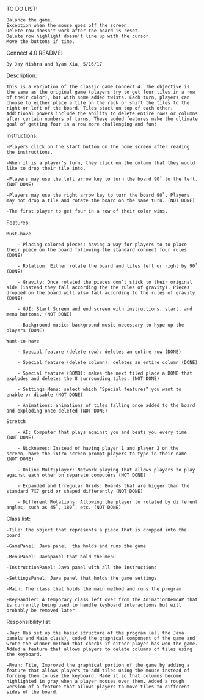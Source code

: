 TO DO LIST:

	Balance the game.
	Exception when the mouse goes off the screen.
	Delete row doesn't work after the board is reset.
	Delete row highlight doesn't line up with the cursor.
	Move the buttons if time.
	
	


Connect 4.0 README:

	By Jay Mishra and Ryan Xia, 5/16/17



Description:



	This is a variation of the classic game Connect 4. The objective is the same as the original game (players try to get four tiles in a row of their color), but with some added twists. Each turn, players can choose to either place a tile on the rack or shift the tiles to the right or left of the board. Tiles stack on top of each other. Additional powers include the ability to delete entire rows or columns after certain numbers of turns. These added features make the ultimate goal of getting four in a row more challenging and fun!



Instructions:



	-Players click on the start button on the home screen after reading the instructions.

	-When it is a player’s turn, they click on the column that they would like to drop their tile into.

	-Players may use the left arrow key to turn the board 90˚ to the left. (NOT DONE)

	-Players may use the right arrow key to turn the board 90˚. Players may not drop a tile and rotate the board on the same turn. (NOT DONE)

	-The first player to get four in a row of their color wins.



Features:



	Must-have

		- Placing colored pieces: having a way for players to to place their piece on the board following the standard connect four rules (DONE)

		- Rotation: Either rotate the board and tiles left or right by 90˚ (DONE)

		- Gravity: Once rotated the pieces don’t stick to their original side (instead they fall according the the rules of gravity). Pieces dropped on the board will also fall according to the rules of gravity (DONE)

		- GUI: Start Screen and end screen with instructions, start, and menu buttons. (NOT DONE)

		- Background music: background music necessary to hype up the players (DONE)

	Want-to-have

		- Special feature (delete row): deletes an entire row (DONE)

		- Special feature (delete column): deletes an entire column (DONE)

		- Special feature (BOMB): makes the next tiled place a BOMB that explodes and deletes the 8 surrounding tiles. (NOT DONE)

		- Settings Menu: select which “Special features” you want to enable or disable (NOT DONE)

		- Animations: animations of tiles falling once added to the board and exploding once deleted (NOT DONE)

	Stretch

		- AI: Computer that plays against you and beats you every time (NOT DONE)

		- Nicknames: Instead of having player 1 and player 2 on the screen, have the intro screen prompt players to type in their name (NOT DONE)

		- Online Multiplayer: Network playing that allows players to play against each other on separate computers (NOT DONE)

		- Expanded and Irregular Grids: Boards that are bigger than the standard 7X7 grid or shaped differently (NOT DONE)

		- Different Rotations: Allowing the player to rotated by different angles, such as 45˚, 180˚, etc. (NOT DONE)



Class list:



	-Tile: the object that represents a piece that is dropped into the board

	-GamePanel: Java panel  tha holds and runs the game

	-MenuPanel: Javapanel that hold the menu

	-InstructionPanel: Java panel with all the instructions
	
	-SettingsPanel: Java panel that holds the game settings
	
	-Main: The class that holds the main method and runs the program
	
	-KeyHandler: A temporary class left over from the AnimationDemoAP that is currently being used to handle keyboard interactions but will probably be removed later.

	

Responsibility list:



	-Jay: Has set up the basic structure of the program (all the Java panels and Main class), coded the graphical component of the game and wrote the winner method that checks if either player has won the game. Added a feature that allows players to delete columns of tiles using the keyboard.

	-Ryan: Tile, Improved the graphical portion of the game by adding a feature that allows players to add tiles using the mouse instead of forcing them to use the keyboard. Made it so that columns become highlighted in gray when a player mouses over them. Added a rough version of a feature that allows players to move tiles to different sides of the board.

